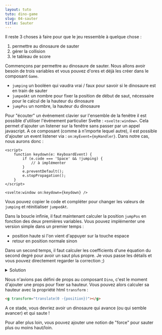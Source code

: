 ```yaml
---
layout: tuto
tuto: dino-game
slug: 04-sauter
title: Sauter
---
```


<script>
	import CodeJumpPos from './CodeJumpPos.md';
</script>

Il reste 3 choses à faire pour que le jeu ressemble à quelque chose :

1. permettre au dinosaure de sauter
2. gérer la collision
3. le tableau de score

Commençons par permettre au dinosaure de sauter. Nous allons avoir besoin de trois variables et vous pouvez d'ores et déjà les créer dans le composant `Game`.

- `jumping` un booléen qui vaudra vrai / faux pour savoir si le dinosaure est en train de sauter
- `jumpedAt` un nombre pour fixer la position de début de saut, nécessaire pour le calcul de la hauteur du dinosaure
- `jumpPos` un nombre, la hauteur du dinosaure

Pour "écouter" un événement clavier sur l'ensemble de la fenêtre il est possible d'utiliser l'événement particulier Svelte : `<svelte:window>`. Cela permet d'ajouter un listener sur la fenêtre sans passer par un appel javascript. A ce composant (comme à n'importe lequel autre), il est possible d'ajouter un event listener via : `on:myEvent={myHandler}`. Dans notre cas, nous aurons donc :

```svelte
<script>
	function keydown(e: KeyboardEvent) {
		if (e.code === 'Space' && !jumping) {
			// à implémenter
		}
		e.preventDefault();
		e.stopPropagation();
	}
</script>

<svelte:window on:keydown={keydown} />
```

Vous pouvez copier le code et compléter pour changer les valeurs de `jumping` et réinitialiser `jumpedAt`.

Dans la boucle infinie, il faut maintenant calculer la position `jumpPos` en fonction des deux premières variables. Vous pouvez implémenter une version simple dans un premier temps :

- position haute si l'on vient d'appuyer sur la touche espace
- retour en position normale sinon

Dans un second temps, il faut calculer les coefficients d'une équation du second degré pour avoir un saut plus propre. Je vous passe les détails et vous pouvez directement regarder la correction ;)

<details>
	<summary>Solution</summary>
	<CodeJumpPos/>
</details>

Nous n'avions pas défini de props au composant `Dino`, c'est le moment d'ajouter une props pour fixer sa hauteur. Vous pouvez alors calculer sa hauteur avec la propriété html `transform` :

```html
<g transform="translate(0 -{position})"></g>
```

A ce stade, vous devriez avoir un dinosaure qui avance (ou qui semble avancer) et qui saute !

Pour aller plus loin, vous pouvez ajouter une notion de "force" pour sauter plus ou moins haut/loin.
